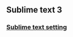 ## Sublime text 3
### [Sublime text setting](https://lazyren.github.io/devlog/sublime-text-setting.html)

